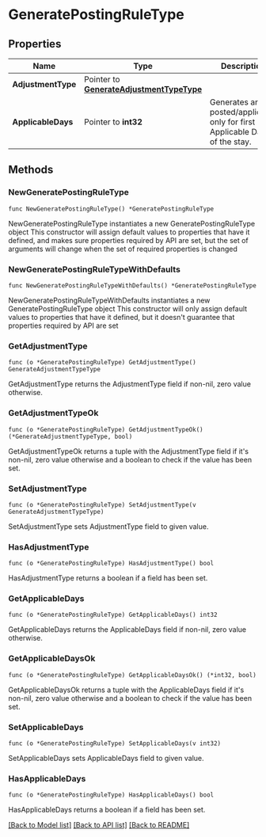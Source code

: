 # GeneratePostingRuleType

## Properties

Name | Type | Description | Notes
------------ | ------------- | ------------- | -------------
**AdjustmentType** | Pointer to [**GenerateAdjustmentTypeType**](GenerateAdjustmentTypeType.md) |  | [optional] 
**ApplicableDays** | Pointer to **int32** | Generates are posted/applicable only for first Applicable Days of the stay. | [optional] 

## Methods

### NewGeneratePostingRuleType

`func NewGeneratePostingRuleType() *GeneratePostingRuleType`

NewGeneratePostingRuleType instantiates a new GeneratePostingRuleType object
This constructor will assign default values to properties that have it defined,
and makes sure properties required by API are set, but the set of arguments
will change when the set of required properties is changed

### NewGeneratePostingRuleTypeWithDefaults

`func NewGeneratePostingRuleTypeWithDefaults() *GeneratePostingRuleType`

NewGeneratePostingRuleTypeWithDefaults instantiates a new GeneratePostingRuleType object
This constructor will only assign default values to properties that have it defined,
but it doesn't guarantee that properties required by API are set

### GetAdjustmentType

`func (o *GeneratePostingRuleType) GetAdjustmentType() GenerateAdjustmentTypeType`

GetAdjustmentType returns the AdjustmentType field if non-nil, zero value otherwise.

### GetAdjustmentTypeOk

`func (o *GeneratePostingRuleType) GetAdjustmentTypeOk() (*GenerateAdjustmentTypeType, bool)`

GetAdjustmentTypeOk returns a tuple with the AdjustmentType field if it's non-nil, zero value otherwise
and a boolean to check if the value has been set.

### SetAdjustmentType

`func (o *GeneratePostingRuleType) SetAdjustmentType(v GenerateAdjustmentTypeType)`

SetAdjustmentType sets AdjustmentType field to given value.

### HasAdjustmentType

`func (o *GeneratePostingRuleType) HasAdjustmentType() bool`

HasAdjustmentType returns a boolean if a field has been set.

### GetApplicableDays

`func (o *GeneratePostingRuleType) GetApplicableDays() int32`

GetApplicableDays returns the ApplicableDays field if non-nil, zero value otherwise.

### GetApplicableDaysOk

`func (o *GeneratePostingRuleType) GetApplicableDaysOk() (*int32, bool)`

GetApplicableDaysOk returns a tuple with the ApplicableDays field if it's non-nil, zero value otherwise
and a boolean to check if the value has been set.

### SetApplicableDays

`func (o *GeneratePostingRuleType) SetApplicableDays(v int32)`

SetApplicableDays sets ApplicableDays field to given value.

### HasApplicableDays

`func (o *GeneratePostingRuleType) HasApplicableDays() bool`

HasApplicableDays returns a boolean if a field has been set.


[[Back to Model list]](../README.md#documentation-for-models) [[Back to API list]](../README.md#documentation-for-api-endpoints) [[Back to README]](../README.md)



